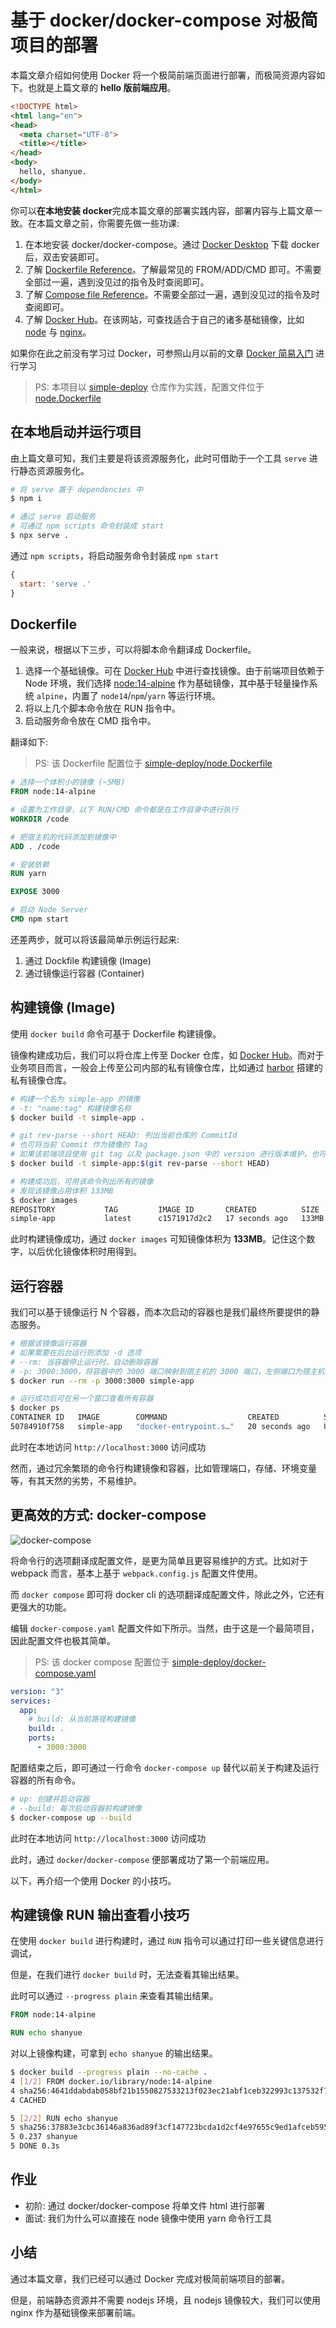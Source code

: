 # 基于 docker/docker-compose 对极简项目的部署

本篇文章介绍如何使用 Docker 将一个极简前端页面进行部署，而极简资源内容如下。也就是上篇文章的 **hello 版前端应用**。

``` html
<!DOCTYPE html>
<html lang="en">
<head>
  <meta charset="UTF-8">
  <title></title>
</head>
<body>
  hello, shanyue. 
</body>
</html>
```

你可以**在本地安装 docker**完成本篇文章的部署实践内容，部署内容与上篇文章一致。在本篇文章之前，你需要先做一些功课:

1. 在本地安装 docker/docker-compose。通过 [Docker Desktop](https://www.docker.com/get-started/) 下载 docker 后，双击安装即可。
1. 了解 [Dockerfile Reference](https://docs.docker.com/engine/reference/builder/)。了解最常见的 FROM/ADD/CMD 即可。不需要全部过一遍，遇到没见过的指令及时查阅即可。
1. 了解 [Compose file Reference](https://docs.docker.com/compose/compose-file/compose-file-v3/)。不需要全部过一遍，遇到没见过的指令及时查阅即可。
1. 了解 [Docker Hub](https://hub.docker.com/)。在该网站，可查找适合于自己的诸多基础镜像，比如 [node](https://hub.docker.com/_/node) 与 [nginx](https://hub.docker.com/_/nginx)。

如果你在此之前没有学习过 Docker，可参照山月以前的文章 [Docker 简易入门](https://shanyue.tech/op/docker.html) 进行学习

> PS: 本项目以 [simple-deploy](https://github.com/shfshanyue/simple-deploy) 仓库作为实践，配置文件位于 [node.Dockerfile](https://github.com/shfshanyue/simple-deploy/blob/master/node.Dockerfile)

## 在本地启动并运行项目

由上篇文章可知，我们主要是将该资源服务化，此时可借助于一个工具 `serve` 进行静态资源服务化。

``` bash
# 将 serve 置于 dependencies 中
$ npm i

# 通过 serve 启动服务
# 可通过 npm scripts 命令封装成 start
$ npx serve .
```

通过 `npm scripts`，将启动服务命令封装成 `npm start`

``` js
{
  start: 'serve .'
}
```

## Dockerfile

一般来说，根据以下三步，可以将脚本命令翻译成 Dockerfile。

1. 选择一个基础镜像。可在 [Docker Hub](https://hub.docker.com/) 中进行查找镜像。由于前端项目依赖于 Node 环境，我们选择 [node:14-alpine](https://hub.docker.com/_/node?tab=description) 作为基础镜像，其中基于轻量操作系统 `alpine`，内置了 `node14`/`npm`/`yarn` 等运行环境。
1. 将以上几个脚本命令放在 RUN 指令中。
1. 启动服务命令放在 CMD 指令中。

翻译如下:

> PS: 该 Dockerfile 配置位于 [simple-deploy/node.Dockerfile](https://github.com/shfshanyue/simple-deploy/blob/master/node.Dockerfile)

``` dockerfile
# 选择一个体积小的镜像 (~5MB)
FROM node:14-alpine

# 设置为工作目录，以下 RUN/CMD 命令都是在工作目录中进行执行
WORKDIR /code

# 把宿主机的代码添加到镜像中
ADD . /code

# 安装依赖
RUN yarn

EXPOSE 3000

# 启动 Node Server
CMD npm start
```

还差两步，就可以将该最简单示例运行起来:

1. 通过 Dockfile 构建镜像 (Image)
1. 通过镜像运行容器 (Container)

## 构建镜像 (Image)

使用 `docker build` 命令可基于 Dockerfile 构建镜像。

镜像构建成功后，我们可以将仓库上传至 Docker 仓库，如 [Docker Hub](https://hub.docker.com/)。而对于业务项目而言，一般会上传至公司内部的私有镜像仓库，比如通过 [harbor](https://github.com/goharbor/harbor) 搭建的私有镜像仓库。

``` bash
# 构建一个名为 simple-app 的镜像
# -t: "name:tag" 构建镜像名称
$ docker build -t simple-app .

# git rev-parse --short HEAD: 列出当前仓库的 CommitId
# 也可将当前 Commit 作为镜像的 Tag
# 如果该前端项目使用 git tag 以及 package.json 中的 version 进行版本维护，也可将 version 作为生产环境镜像的 Tag
$ docker build -t simple-app:$(git rev-parse --short HEAD)

# 构建成功后，可用该命令列出所有的镜像
# 发现该镜像占用体积 133MB
$ docker images
REPOSITORY           TAG         IMAGE ID       CREATED          SIZE
simple-app           latest      c1571917d2c2   17 seconds ago   133MB
```

此时构建镜像成功，通过 `docker images` 可知镜像体积为 **133MB**。记住这个数字，以后优化镜像体积时用得到。

## 运行容器

我们可以基于镜像运行 N 个容器，而本次启动的容器也是我们最终所要提供的静态服务。

``` bash
# 根据该镜像运行容器
# 如果需要在后台运行则添加 -d 选项
# --rm: 当容器停止运行时，自动删除容器
# -p: 3000:3000，将容器中的 3000 端口映射到宿主机的 3000 端口，左侧端口为宿主机端口，右侧为容器端口
$ docker run --rm -p 3000:3000 simple-app

# 运行成功后可在另一个窗口查看所有容器
$ docker ps
CONTAINER ID   IMAGE        COMMAND                  CREATED          STATUS          PORTS                                       NAMES
50784910f758   simple-app   "docker-entrypoint.s…"   20 seconds ago   Up 20 seconds   0.0.0.0:3000->3000/tcp, :::3000->3000/tcp   wizardly_solomon
```

此时在本地访问 `http://localhost:3000` 访问成功

然而，通过冗余繁琐的命令行构建镜像和容器，比如管理端口，存储、环境变量等，有其天然的劣势，不易维护。

## 更高效的方式: docker-compose

![docker-compose](https://static.shanyue.tech/images/22-05-23/docker-compose.0510d8.webp)

将命令行的选项翻译成配置文件，是更为简单且更容易维护的方式。比如对于 webpack 而言，基本上基于 `webpack.config.js` 配置文件使用。

而 `docker compose` 即可将 docker cli 的选项翻译成配置文件，除此之外，它还有更强大的功能。

编辑 `docker-compose.yaml` 配置文件如下所示。当然，由于这是一个最简项目，因此配置文件也极其简单。

> PS: 该 docker compose 配置位于 [simple-deploy/docker-compose.yaml](https://github.com/shfshanyue/simple-deploy/blob/master/docker-compose.yaml)

``` yaml
version: "3"
services:
  app:
    # build: 从当前路径构建镜像
    build: .
    ports:
      - 3000:3000
```

配置结束之后，即可通过一行命令 `docker-compose up` 替代以前关于构建及运行容器的所有命令。

``` bash
# up: 创建并启动容器
# --build: 每次启动容器前构建镜像
$ docker-compose up --build
```

此时在本地访问 `http://localhost:3000` 访问成功

此时，通过 `docker`/`docker-compose` 便部署成功了第一个前端应用。

以下，再介绍一个使用 Docker 的小技巧。

## 构建镜像 RUN 输出查看小技巧

在使用 `docker build` 进行构建时，通过 `RUN` 指令可以通过打印一些关键信息进行调试，

但是，在我们进行 `docker build` 时，无法查看其输出结果。

此时可以通过 `--progress plain` 来查看其输出结果。

``` dockerfile
FROM node:14-alpine

RUN echo shanyue
```

对以上镜像构建，可拿到 `echo shanyue` 的输出结果。

``` bash {8}
$ docker build --progress plain --no-cache .
4 [1/2] FROM docker.io/library/node:14-alpine
4 sha256:4641ddabdab058bf21b1550827533213f023ec21abf1ceb322993c137532f760
4 CACHED

5 [2/2] RUN echo shanyue
5 sha256:37883e3cbc36146a836ad89f3cf147723bcda1d2cf4e97655c9ed1afceb59517
5 0.237 shanyue
5 DONE 0.3s
```

## 作业

+ 初阶: 通过 docker/docker-compose 将单文件 html 进行部署
+ 面试: 我们为什么可以直接在 node 镜像中使用 yarn 命令行工具

## 小结

通过本篇文章，我们已经可以通过 Docker 完成对极简前端项目的部署。

但是，前端静态资源并不需要 nodejs 环境，且 nodejs 镜像较大，我们可以使用 nginx 作为基础镜像来部署前端。
